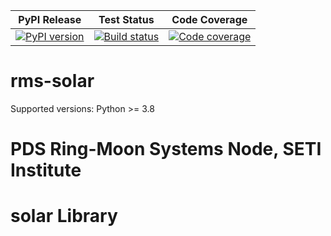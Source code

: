 | PyPI Release | Test Status | Code Coverage |
| ------------ | ----------- | ------------- |
| [![PyPI version](https://badge.fury.io/py/rms-solar.svg)](https://badge.fury.io/py/rms-solar) | [![Build status](https://img.shields.io/github/actions/workflow/status/SETI/rms-solar/run-tests.yml?branch=main)](https://github.com/SETI/rms-solar/actions) | [![Code coverage](https://img.shields.io/codecov/c/github/SETI/rms-solar/main?logo=codecov)](https://codecov.io/gh/SETI/rms-solar) |

# rms-solar

Supported versions: Python >= 3.8

# PDS Ring-Moon Systems Node, SETI Institute
# solar Library
